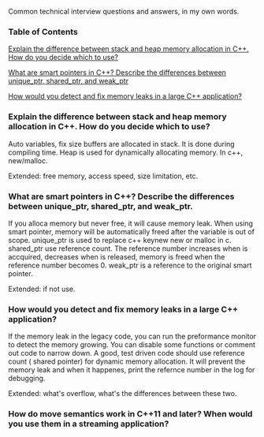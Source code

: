 Common technical interview questions and answers, in my own words.

### Table of Contents

[Explain the difference between stack and heap memory allocation in C++. How do you decide which to use?](#sid_1)

[What are smart pointers in C++? Describe the differences between unique_ptr, shared_ptr, and weak_ptr](#sid_2)

[How would you detect and fix memory leaks in a large C++ application?](#sid_3)

<a id="sid_1"></a>
### Explain the difference between stack and heap memory allocation in C++. How do you decide which to use?
Auto variables, fix size buffers are allocated in stack. It is done during compiling time.
Heap is used for dynamically allocating memory. In c++, new/malloc. 

Extended: free memory, access speed, size limitation, etc.

<a id="sid_2"></a>
### What are smart pointers in C++? Describe the differences between unique_ptr, shared_ptr, and weak_ptr.
If you alloca memory but never free, it will cause memory leak. When using smart pointer, memory will be automatically freed after the variable is out of scope.
unique_ptr is used to replace c++ keynew new or malloc in c. shared_ptr use reference count. The reference number increases when is accquired, decreases when is released, memory is freed when the reference number becomes 0.
weak_ptr is a reference to the original smart pointer.

Extended: if not use.

<a id="sid_3"></a>
### How would you detect and fix memory leaks in a large C++ application?
If the memory leak in the legacy code, you can run the preformance monitor to detect the memory growing. You can disable some functions or comment out code to narrow down.
A good, test driven code should use reference count ( shared pointer) for dynamic memory allocation. It will prevent the memory leak and when it happenes, print the refernce number in the log for debugging.

Extended: what's overflow, what's the differences between these two.

<a id='sid_4'></a>
### How do move semantics work in C++11 and later? When would you use them in a streaming application?

